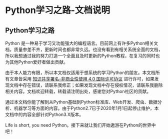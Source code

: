 # Python学习之路-文档说明


## Python学习之路

Python 是一种易于学习又功能强大的编程语言。目前网上有许多Python相关文档，质量参差不齐，更新时间也都非常久远。也没有看到有相关系统全面的文档，所以我想通过我的努力打造一个全面且及时更新的Python教程，在复习的同时也为其他Python爱好者做出贡献。

由于本人能力有限，所以本文档仅适用于想系统的学习Python的朋友。本文档所有文章皆采用 [知识共享署名-非商业性使用 4.0 国际许可协议](https://creativecommons.org/licenses/by-nc-nd/4.0/deed.zh) 进行许可，如果发现文档中存在错误，请联系我修正；如果发现文档中存在侵权情况，请联系我删除相关内容。文档欢迎转载，转载请注明出处，感谢您对Python社区的贡献。

通过本文档你能了解到从Python基础到Python标准库、Web开发、爬虫、数据分析、机器学习等方面的内容。由于Python2.7已于2020年1月1日起停止维护，本文档中的内容全部针对Python3.X版本。

Life is short, you need Python。接下来就让我们开始遨游在Python的世界中吧！




